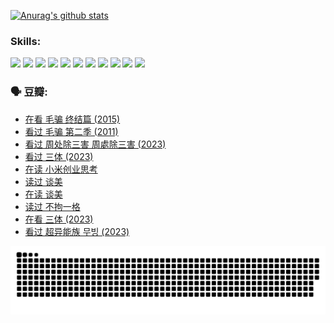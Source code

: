 
[![Anurag's github stats](https://github-readme-stats.vercel.app/api?username=w940853815)](https://github.com/anuraghazra/github-readme-stats)

### Skills:

<code><img height="32" src="https://cdn.jsdelivr.net/npm/simple-icons@v5/icons/python.svg"></code>
<code><img height="32" src="https://cdn.jsdelivr.net/npm/simple-icons@v5/icons/javascript.svg"></code>
<code><img height="32" src="https://cdn.jsdelivr.net/npm/simple-icons@v5/icons/django.svg"></code>
<code><img height="32" src="https://cdn.jsdelivr.net/npm/simple-icons@v5/icons/flask.svg"></code>
<code><img height="32" src="https://cdn.jsdelivr.net/npm/simple-icons@v5/icons/vuetify.svg"></code>
<code><img height="32" src="https://cdn.jsdelivr.net/npm/simple-icons@v5/icons/git.svg"></code>
<code><img height="32" src="https://cdn.jsdelivr.net/npm/simple-icons@v5/icons/docker.svg"></code>
<code><img height="32" src="https://cdn.jsdelivr.net/npm/simple-icons@v5/icons/postgresql.svg"></code>
<code><img height="32" src="https://cdn.jsdelivr.net/npm/simple-icons@v5/icons/elasticsearch.svg"></code>
<code><img height="32" src="https://cdn.jsdelivr.net/npm/simple-icons@v5/icons/macos.svg"></code>
<code><img height="32" src="https://cdn.jsdelivr.net/npm/simple-icons@v5/icons/linux.svg"></code>

### 🗣 豆瓣:

<!-- DOUBAN-ACTIVITIES:START -->
- [在看 毛骗 终结篇‎ (2015)](https://www.douban.com/people/136069238/status/4581971924/?_i=13449518)
- [看过 毛骗 第二季‎ (2011)](https://www.douban.com/people/136069238/status/4581971810/?_i=13449518)
- [看过 周处除三害 周處除三害‎ (2023)](https://www.douban.com/people/136069238/status/4575646701/?_i=13449518)
- [看过 三体‎ (2023)](https://www.douban.com/people/136069238/status/4574263039/?_i=13449518)
- [在读 小米创业思考](https://www.douban.com/people/136069238/status/4572047905/?_i=13449518)
- [读过 谈美](https://www.douban.com/people/136069238/status/4572047629/?_i=13449518)
- [在读 谈美](https://www.douban.com/people/136069238/status/4560861771/?_i=13449518)
- [读过 不拘一格](https://www.douban.com/people/136069238/status/4560861445/?_i=13449518)
- [在看 三体‎ (2023)](https://www.douban.com/people/136069238/status/4558185093/?_i=13449518)
- [看过 超异能族 무빙‎ (2023)](https://www.douban.com/people/136069238/status/4556824186/?_i=13449518)
<!-- DOUBAN-ACTIVITIES:END -->


![Snake animation](https://raw.githubusercontent.com/w940853815/w940853815/output/github-contribution-grid-snake.svg)

<!--
**w940853815/w940853815** is a ✨ _special_ ✨ repository because its `README.md` (this file) appears on your GitHub profile.

Here are some ideas to get you started:

- 🔭 I’m currently working on ...
- 🌱 I’m currently learning ...
- 👯 I’m looking to collaborate on ...
- 🤔 I’m looking for help with ...
- 💬 Ask me about ...
- 📫 How to reach me: ...
- 😄 Pronouns: ...
- ⚡ Fun fact: ...
-->
